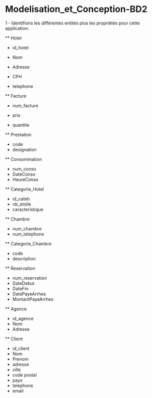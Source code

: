 # Modelisation_et_Conception-BD2

1 - Identifions les différentes entités plus les propriétés pour cette application:

 ** Hotel
 
 - id_hotel
 
 - Nom
 
 - Adresse
 
 - CPH
 
 - telephone
 
 ** Facture
 
 - num_facture
 
 - prix
 
 - quantite
 
 ** Prestation
 
 - code
 - designation

** Consommation

- num_conso
- DateConso
- HeureConso

** Categorie_Hotel

- id_cateh
- nb_etoile
- caracteristique

** Chambre

- num_chambre
- num_telephone

** Categorie_Chambre

- code
- description

** Reservation

- num_reservation
- DateDebut
- DateFin
- DatePayeArrhes
- MontantPayeArrhes

** Agence

- id_agence
- Nom
- Adresse

** Client

- id_client
- Nom
- Prenom
- adresse
- ville
- code postal
- pays
- telephone
- email

